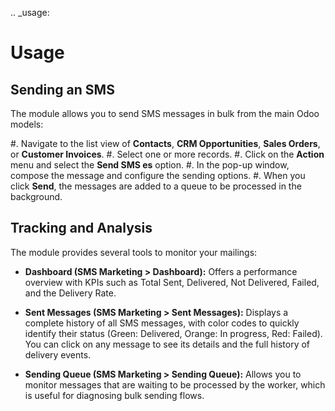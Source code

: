 .. _usage:

Usage
=====

Sending an SMS
--------------

The module allows you to send SMS messages in bulk from the main Odoo models:

#. Navigate to the list view of **Contacts**, **CRM Opportunities**, **Sales Orders**, or **Customer Invoices**.
#. Select one or more records.
#. Click on the **Action** menu and select the **Send SMS es** option.
#. In the pop-up window, compose the message and configure the sending options.
#. When you click **Send**, the messages are added to a queue to be processed in the background.

Tracking and Analysis
---------------------

The module provides several tools to monitor your mailings:

*   **Dashboard (SMS Marketing > Dashboard):**
    Offers a performance overview with KPIs such as Total Sent, Delivered, Not Delivered, Failed, and the Delivery Rate.

*   **Sent Messages (SMS Marketing > Sent Messages):**
    Displays a complete history of all SMS messages, with color codes to quickly identify their status (Green: Delivered, Orange: In progress, Red: Failed). You can click on any message to see its details and the full history of delivery events.

*   **Sending Queue (SMS Marketing > Sending Queue):**
    Allows you to monitor messages that are waiting to be processed by the worker, which is useful for diagnosing bulk sending flows.